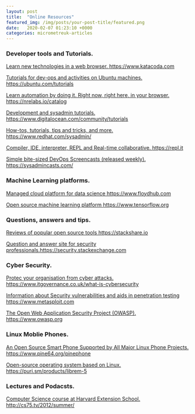```yaml
---
layout: post
title:  "Online Resources"
featured_img: /img/posts/your-post-title/featured.png
date:   2020-02-07 01:23:10 +0000
categories: micrometreuk-articles
---
```




### Developer tools and Tutorials.

<a href="https://www.katacoda.com/ " target="_blank"> Learn new technologies in a web browser. https://www.katacoda.com</a> 


<a href="https://ubuntu.com/tutorials" target="_blank">Tutorials for dev-ops and activities on Ubuntu machines. https://ubuntu.com/tutorials</a> 


<a href="https://nrelabs.io/catalog" target="_blank"> Learn automation by doing it. Right now, right here, in your browser. https://nrelabs.io/catalog</a> 


<a href="https://www.digitalocean.com/community/tutorials" target="_blank"> Development and sysadmin tutorials. https://www.digitalocean.com/community/tutorials</a> 


<a href="https://www.redhat.com/sysadmin/" target="_blank">How-tos, tutorials,  tips and tricks, and more. https://www.redhat.com/sysadmin/</a> 


<a href="https://repl.it" target="_blank"> Compiler, IDE, interpreter, REPL and Real-time collaborative. https://repl.it</a>


<a href="https://sysadmincasts.com/" target="_blank"> Simple bite-sized DevOps Screencasts (released weekly). https://sysadmincasts.com/</a>


### Machine Learning platforms.


<a href="https://www.floydhub.com" target="_blank">Managed cloud platform for data science https://www.floydhub.com</a>


<a href="https://www.tensorflow.org/tutorials" target="_blank"> Open source machine learning platform https://www.tensorflow.org</a>


### Questions, answers and tips.

<a href="https://stackshare.io " target="_blank">Reviews of popular open source tools https://stackshare.io</a>


<a href="https://security.stackexchange.com " target="_blank">Question and answer site for security professionals.https://security.stackexchange.com</a>

### Cyber Security. 

<a href="https://www.itgovernance.co.uk/what-is-cybersecurity" target="_blank">Protec your organisation from cyber attacks. https://www.itgovernance.co.uk/what-is-cybersecurity </a>


<a href="https://www.metasploit.com" target="_blank">Information about Security vulnerabilities and aids in penetration testing  https://www.metasploit.com</a>


<a href="https://www.owasp.org " target="_blank"> The Open Web Application Security Project (OWASP). https://www.owasp.org </a>


### Linux Moblie Phones.


<a href="https://www.pine64.org/pinephone" target="_blank">An Open Source Smart Phone Supported by All Major Linux Phone Projects. https://www.pine64.org/pinephone </a>


<a href="https://puri.sm/products/librem-5" target="_blank">Open-source operating system based on Linux. https://puri.sm/products/librem-5 </a>



### Lectures and Podacsts.




<a href="http://cs75.tv/2012/summer/" target="_blank"> Computer Science course at Harvard Extension School. http://cs75.tv/2012/summer/</a>
